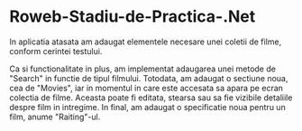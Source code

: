 # Roweb-Stadiu-de-Practica-.Net
In aplicatia atasata am adaugat elementele necesare unei coletii de filme, conform cerintei testului.

Ca si functionalitate in plus, am implementat adaugarea unei metode de "Search" in functie de tipul filmului. 
Totodata, am adaugat o sectiune noua, cea de "Movies", iar in momentul in care este accesata sa apara pe ecran colectia de filme. Aceasta poate fi editata, stearsa sau sa fie vizibile detaliile despre film in intregime.
In final, am adaugat o specificatie noua pentru un film, anume "Raiting"-ul.

